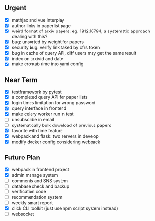 ## Urgent

- [x] mathjax and vue interplay
- [x] author links in paperlist page
- [x] weird format of arxiv papers: eg. 1812.10794, a systematic approach dealing with this?
- [x] bug: unsorted by weight for papers
- [x] security bug: verify link faked by cfrs token
- [x] bug in cache of query API, diff users may get the same result 
- [x] index on arxivid and date
- [x] make crontab time into yaml config

## Near Term

- [x] testframework by pytest
- [x] a completed query API for paper lists
- [x] login times limitation for wrong password
- [x] query interface in frontend
- [x] make celery worker run in test
- [ ] unsubscribe in email
- [ ] systematically bulk download of previous papers
- [x] favorite with time feature
- [x] webpack and flask: two servers in develop
- [x] modify docker config considering webpack

## Future Plan

- [x] webpack in frontend project
- [x] admin manage system
- [ ] comments and SNS system
- [ ] database check and backup
- [ ] verification code
- [ ] recommendation system
- [ ] weekly smart report
- [x] click CLI toolkit (just use npm script system instead)
- [ ] websocket